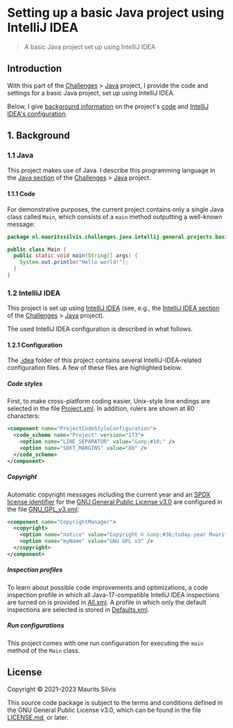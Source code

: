 # Setting up a basic Java project using IntelliJ IDEA

> A basic Java project set up using IntelliJ IDEA

## Introduction

With this part of the [Challenges](https://github.com/mauritssilvis/challenges) > [Java](https://github.com/mauritssilvis/challenges/tree/main/java) project, I provide the code and settings for a basic Java project, set up using IntelliJ IDEA.

Below, I give [background information](#1-background) on the project's [code](#11-java) and [IntelliJ IDEA's configuration](#12-intellij-idea).

## 1. Background

### 1.1 Java

This project makes use of Java.
I describe this programming language in the [Java section](https://github.com/mauritssilvis/challenges/tree/main/java#21-java) of the [Challenges](https://github.com/mauritssilvis/challenges) > [Java](https://github.com/mauritssilvis/challenges/tree/main/java) project.

#### 1.1.1 Code

For demonstrative purposes, the current project contains only a single Java class called `Main`, which consists of a `main` method outputting a well-known message:

```java
package nl.mauritssilvis.challenges.java.intellij.general.projects.basic;

public class Main {
  public static void main(String[] args) {
    System.out.println("Hello world!");
  }
}
```

### 1.2 IntelliJ IDEA

This project is set up using [IntelliJ IDEA](https://www.jetbrains.com/idea/) (see, e.g., the [IntelliJ IDEA section](https://github.com/mauritssilvis/challenges/tree/main/java#22-intellij-idea) of the [Challenges](https://github.com/mauritssilvis/challenges) > [Java](https://github.com/mauritssilvis/challenges/tree/main/java) project).

The used IntelliJ IDEA configuration is described in what follows.

#### 1.2.1 Configuration

The [.idea](.idea) folder of this project contains several IntelliJ-IDEA-related configuration files.
A few of these files are highlighted below.

##### Code styles

First, to make cross-platform coding easier, Unix-style line endings are selected in the file [Project.xml](.idea/codeStyles/Project.xml).
In addition, rulers are shown at 80 characters:

```xml
<component name="ProjectCodeStyleConfiguration">
  <code_scheme name="Project" version="173">
    <option name="LINE_SEPARATOR" value="&amp;#10;" />
    <option name="SOFT_MARGINS" value="80" />
  </code_scheme>
</component>
```

##### Copyright

Automatic copyright messages including the current year and an [SPDX license identifier](https://spdx.dev/ids/) for the [GNU General Public License v3.0](https://www.gnu.org/licenses/gpl-3.0.en.html) are configured in the file [GNU_GPL_v3.xml](.idea/copyright/GNU_GPL_v3.xml):

```xml
<component name="CopyrightManager">
  <copyright>
    <option name="notice" value="Copyright © &amp;#36;today.year Maurits Silvis&#10;SPDX-License-Identifier: GPL-3.0-or-later" />
    <option name="myName" value="GNU GPL v3" />
  </copyright>
</component>
```

##### Inspection profiles

To learn about possible code improvements and optimizations, a code inspection profile in which all Java-17-compatible IntelliJ IDEA inspections are turned on is provided in [All.xml](.idea/inspectionProfiles/All.xml).
A profile in which only the default inspections are selected is stored in [Defaults.xml](.idea/inspectionProfiles/Default.xml).

##### Run configurations

This project comes with one run configuration for executing the `main` method of the `Main` class.

## License

Copyright © 2021–2023 Maurits Silvis

This source code package is subject to the terms and conditions defined in the GNU General Public License v3.0, which can be found in the file [LICENSE.md](../../LICENSE.md), or later.
